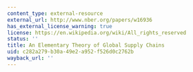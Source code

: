```yaml
---
content_type: external-resource
external_url: http://www.nber.org/papers/w16936
has_external_license_warning: true
license: https://en.wikipedia.org/wiki/All_rights_reserved
status: ''
title: An Elementary Theory of Global Supply Chains
uid: c282a279-b30a-49e2-a952-f526d0c2762b
wayback_url: ''
---
```

